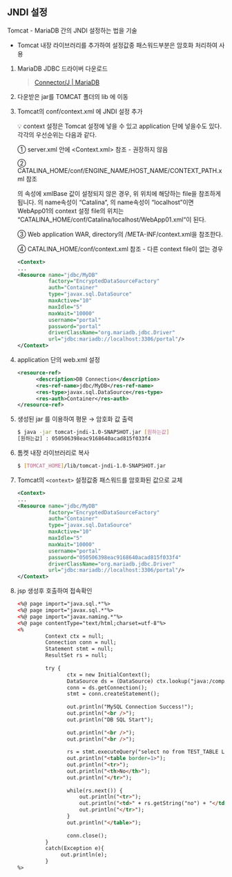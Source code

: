 ## JNDI 설정

Tomcat - MariaDB 간의 JNDI 설정하는 법을 기술

- Tomcat 내장 라이브러리를 추가하여 설정값중 패스워드부분은 암호화 처리하여 사용

1. MariaDB JDBC 드라이버 다운로드
    
    > [Connector/J | MariaDB](https://mariadb.com/kb/en/installing-mariadb-connectorj/)
    > 
2. 다운받은 jar를 TOMCAT 폴더의 lib 에 이동
3. Tomcat의 conf/context.xml 에 JNDI 설정 추가
    
    <aside>
    💡 context 설정은 Tomcat 설정에 넣을 수 있고 application 단에 넣을수도 있다. 각각의 우선순위는 다음과 같다.
    
    ① server.xml 안에 <Context.xml> 참조 - 권장하지 않음
    
    ② CATALINA_HOME/conf/ENGINE_NAME/HOST_NAME/CONTEXT_PATH.xml 참조
    
    <Host>의 속성에 xmlBase 값이 설정되지 않은 경우, 위 위치에 해당하는 file을 참조하게 됩니다. <Engine>의 name속성이 “Catalina“, <Host>의 name속성이 “localhost”이면 WebApp01의 context 설정 file의 위치는   “CATALINA_HOME/conf/Catalina/localhost/WebApp01.xml“이 된다.
    
    ③ Web application WAR, directory의 /META-INF/context.xml을 참조한다.
    
    ④ CATALINA_HOME/conf/context.xml 참조 - 다른 context file이 없는 경우
    
    </aside>
    
    ```xml
    <Context>
    ...
    <Resource name="jdbc/MyDB"
              factory="EncryptedDataSourceFactory"
              auth="Container"
              type="javax.sql.DataSource"
              maxActive="10"
              maxIdle="5"
              maxWait="10000"
              username="portal"
              password="portal"
              driverClassName="org.mariadb.jdbc.Driver"
              url="jdbc:mariadb://localhost:3306/portal"/>
    </Context>
    ```
    
4. application 단의 web.xml 설정
    
    ```xml
    <resource-ref>
    	  <description>DB Connection</description>
    	  <res-ref-name>jdbc/MyDB</res-ref-name>
    	  <res-type>javax.sql.DataSource</res-type>
    	  <res-auth>Container</res-auth>
    </resource-ref>
    ```

5. 생성된 jar 를 이용하여 평문 → 암호화 값 출력
    
    ```bash
    $ java -jar tomcat-jndi-1.0-SNAPSHOT.jar [원하는값]
    [원하는값] : 050506398eac9168640acad815f033f4
    ```
    
6. 톰켓 내장 라이브러리로 복사
    
    ```bash
    $ [TOMCAT_HOME]/lib/tomcat-jndi-1.0-SNAPSHOT.jar
    ```
    
7. Tomcat의 `<context>` 설정값중 패스워드를 암호화된 값으로 교체
    
    ```xml
    <Context>
    ...
    <Resource name="jdbc/MyDB"
              factory="EncryptedDataSourceFactory"
              auth="Container"
              type="javax.sql.DataSource"
              maxActive="10"
              maxIdle="5"
              maxWait="10000"
              username="portal"
              password="050506398eac9168640acad815f033f4"
              driverClassName="org.mariadb.jdbc.Driver"
              url="jdbc:mariadb://localhost:3306/portal"/>
    </Context>
    ```


8. jsp 생성후 호출하여 접속확인
    
    ```html
    <%@ page import="java.sql.*"%>
    <%@ page import="javax.sql.*"%>
    <%@ page import="javax.naming.*"%>
    <%@ page contentType="text/html;charset=utf-8"%>
    <%
             Context ctx = null;
             Connection conn = null;
             Statement stmt = null;
             ResultSet rs = null;
     
             try {
                    ctx = new InitialContext();
                    DataSource ds = (DataSource) ctx.lookup("java:/comp/env/jdbc/MyDB");
                    conn = ds.getConnection();
                    stmt = conn.createStatement();
     
                    out.println("MySQL Connection Success!");
                    out.println("<br />");
                    out.println("DB SQL Start");
     
                    out.println("<br />");
                    out.println("<br />");
     
                    rs = stmt.executeQuery("select no from TEST_TABLE LIMIT 10000");
                    out.println("<table border=1>");
                    out.println("<tr>");
                    out.println("<th>No</th>");
                    out.println("</tr>");
     
                    while(rs.next()) {
                        out.println("<tr>");
                        out.println("<td>" + rs.getString("no") + "</td>");
                        out.println("</tr>");
                    }
                    out.println("</table>");
     
                    conn.close();
             }
             catch(Exception e){
                  out.println(e);
             }
    %>
    ```
